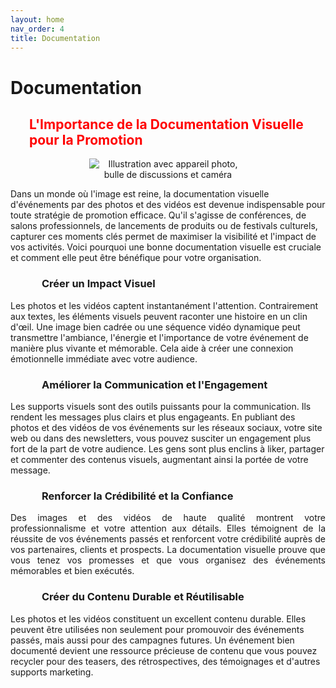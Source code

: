 ```yaml
---
layout: home
nav_order: 4
title: Documentation
---
```


<h1><strong>Documentation</strong></h1>

<h2 style="margin-left: 30px; color: red;">L'Importance de la Documentation Visuelle pour la Promotion</h2>

<div style="text-align: center;">
    <img src="./../pdoco.png" alt="Illustration avec appareil photo, bulle de discussions et caméra" style="max-width: 50%; height: auto;">
</div>

<p align = “justify”>Dans un monde où l'image est reine, la documentation visuelle d'événements par des photos et des vidéos est devenue indispensable pour toute stratégie de promotion efficace. Qu'il s'agisse de conférences, de salons professionnels, de lancements de produits ou de festivals culturels, capturer ces moments clés permet de maximiser la visibilité et l'impact de vos activités. Voici pourquoi une bonne documentation visuelle est cruciale et comment elle peut être bénéfique pour votre organisation.</p>

<h3 style="margin-left: 50px;">Créer un Impact Visuel</h3>

<p align = “justify”>Les photos et les vidéos captent instantanément l'attention. Contrairement aux textes, les éléments visuels peuvent raconter une histoire en un clin d'œil. Une image bien cadrée ou une séquence vidéo dynamique peut transmettre l'ambiance, l'énergie et l'importance de votre événement de manière plus vivante et mémorable. Cela aide à créer une connexion émotionnelle immédiate avec votre audience.

<h3 style="margin-left: 50px;"> Améliorer la Communication et l'Engagement</h3>

<p align = “justify”>Les supports visuels sont des outils puissants pour la communication. Ils rendent les messages plus clairs et plus engageants. En publiant des photos et des vidéos de vos événements sur les réseaux sociaux, votre site web ou dans des newsletters, vous pouvez susciter un engagement plus fort de la part de votre audience. Les gens sont plus enclins à liker, partager et commenter des contenus visuels, augmentant ainsi la portée de votre message.

<h3 style="margin-left: 50px;"> Renforcer la Crédibilité et la Confiance</h3>

<p align="justify">Des images et des vidéos de haute qualité montrent votre professionnalisme et votre attention aux détails. Elles témoignent de la réussite de vos événements passés et renforcent votre crédibilité auprès de vos partenaires, clients et prospects. La documentation visuelle prouve que vous tenez vos promesses et que vous organisez des événements mémorables et bien exécutés.</p>

<h3 style="margin-left: 50px;"> Créer du Contenu Durable et Réutilisable</h3>

<p align = “justify”>Les photos et les vidéos constituent un excellent contenu durable. Elles peuvent être utilisées non seulement pour promouvoir des événements passés, mais aussi pour des campagnes futures. Un événement bien documenté devient une ressource précieuse de contenu que vous pouvez recycler pour des teasers, des rétrospectives, des témoignages et d'autres supports marketing.



